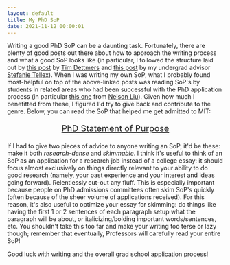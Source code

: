 ```yaml
---
layout: default
title: My PhD SoP
date: 2021-11-12 00:00:01
---
```


Writing a good PhD SoP can be a daunting task. Fortunately, there are plenty of good posts out there about how to approach the writing process and what a good SoP looks like (in particular, I followed the structure laid out by [this post](https://timdettmers.com/2018/11/26/phd-applications/) by [Tim Dettmers](https://timdettmers.com/) and [this post](https://h2r.cs.brown.edu/writing-a-research-statement-for-graduate-school-and-fellowships/) by my undergrad advisor [Stefanie Tellex](https://scholar.google.com/citations?user=Pd8-ju0AAAAJ&hl=en)). When I was writing my own SoP, what I probably found most-helpful on top of the above-linked posts was reading SoP's by students in related areas who had been successful with the PhD application process (in particular [this one](https://blog.nelsonliu.me/2020/11/11/phd-personal-statement/) from [Nelson Liu](https://cs.stanford.edu/~nfliu/)). Given how much I benefitted from these, I figured I'd try to give back and contribute to the genre. Below, you can read the SoP that helped me get admitted to MIT:

<div style="text-align: center"> 

<a href="/assets/pdf/MIT_SoP.pdf"> <p style="font-size:20px"> PhD Statement of Purpose </p> </a>

</div>

If I had to give two pieces of advice to anyone writing an SoP, it'd be these: make it both *research-dense* and *skimmable*. I think it's useful to think of an SoP as an application for a research job instead of a college essay: it should focus almost exclusively on things directly relevant to your ability to do good research (namely, your past experience and your interest and ideas going forward). Relentlessly cut-out any fluff. This is especially important because people on PhD admissions committees often skim SoP's quickly (often because of the sheer volume of applications received). For this reason, it's also useful to optimize your essay for skimming: do things like having the first 1 or 2 sentences of each paragraph setup what the paragraph will be about, or italicizing/bolding important words/sentences, etc. You shouldn't take this too far and make your writing too terse or lazy though; remember that eventually, Professors will carefully read your entire SoP!

Good luck with writing and the overall grad school application process!